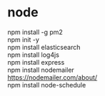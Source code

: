 # node
npm install -g pm2 <br />
npm init -y <br />
npm install elasticsearch <br />
npm install log4js <br />
npm install express <br />
npm install nodemailer  <br />
https://nodemailer.com/about/  <br />
npm install node-schedule   <br />